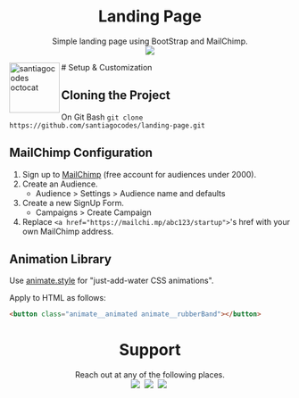 <h1 align='center'>Landing Page</h1>

<p align='center'>
Simple landing page using BootStrap and MailChimp.<br>
<a href="https://santiagocodes.github.io/landing-page/"><img src="https://img.shields.io/badge/DEMO-LandingPage-9cf.svg?style=flat"></a>
</p>

<img height="90px" align="left" src="https://santiagocodes.github.io/santiagocodes/images/octocat-santiagocodes.png" alt="santiagocodes octocat" />
# Setup & Customization

## Cloning the Project

On Git Bash `git clone https://github.com/santiagocodes/landing-page.git`

## MailChimp Configuration

1. Sign up to [MailChimp](https://mailchimp.com/) (free account for audiences under 2000).
2. Create an Audience.
   -  Audience > Settings > Audience name and defaults
3. Create a new SignUp Form.
   -  Campaigns > Create Campaign
4. Replace `<a href="https://mailchi.mp/abc123/startup">`'s href with your own MailChimp address.

## Animation Library

Use [animate.style](https://animate.style/) for "just-add-water CSS animations".

Apply to HTML as follows:

```html
<button class="animate__animated animate__rubberBand"></button>
```

<h1 align='center'>Support</h1>

<p align='center'>
Reach out at any of the following places.<br>
    <a href="https://twitter.com/maricstgo"><img src="https://img.shields.io/badge/twitter.com-@maricstgo-blue?style=flat&logo=twitter"></a>&nbsp;
    <a href="https://dev.to/santiagocodes"><img src="https://img.shields.io/badge/dev.to-@santiagocodes-black?style=flat&logo=dev.to"></a>&nbsp;
    <a href="https://santiagocodes.com"><img src="https://img.shields.io/badge/website-santiagocodes.com-blueviolet?style=flat"></a>&nbsp;
</p>
